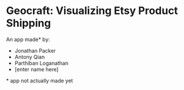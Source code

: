 Geocraft: Visualizing Etsy Product Shipping
===========================================

An app made\* by:
- Jonathan Packer
- Antony Qian
- Parthiban Loganathan
- [enter name here]

\* app not actually made yet
